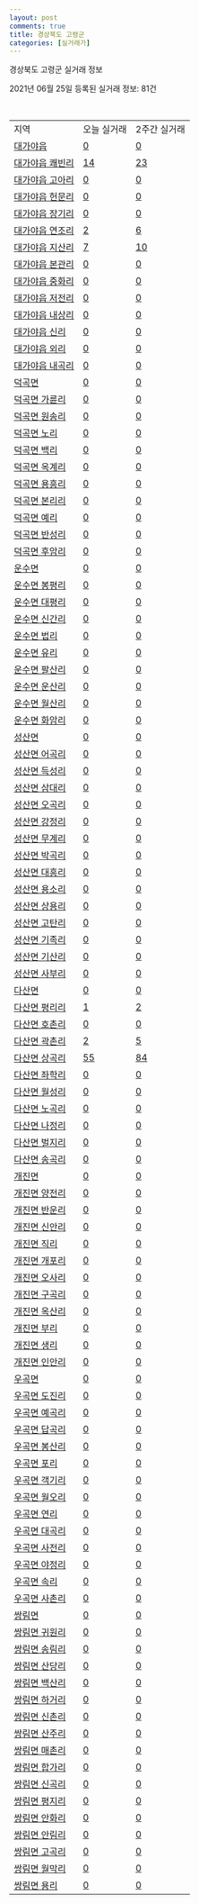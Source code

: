 ```yaml
---
layout: post
comments: true
title: 경상북도 고령군
categories: [실거래가]
---
```


경상북도 고령군 실거래 정보

2021년 06월 25일 등록된 실거래 정보: 81건

<script type="text/javascript">
  google.charts.load('current', {'packages':['corechart']});
  google.charts.setOnLoadCallback(drawChart);

  function drawChart() {
    var data = google.visualization.arrayToDataTable([['거래일', '매매', '전월세', '전매'], ['2020-02', 17, 8, 0], ['2020-03', 10, 28, 0], ['2020-04', 9, 8, 0], ['2021-03', 0, 2, 0], ['2021-04', 8, 7, 3], ['2021-05', 7, 4, 8], ['2021-06', 7, 2, 2]]);

    var options = {
      title: '최근 유형별 거래량 추이',
      legend: { position: 'bottom' }
    };

    var chart = new google.visualization.LineChart(document.getElementById('columnchart_material'));
    chart.draw(data, (options));
  }
</script>

<div id="columnchart_material" style="width: 450px; margin-left: -35px"></div>
<br>
<table class="sortable">
  <tr>
    <td>지역</td>
    <td>오늘 실거래</td>
    <td>2주간 실거래</td>
  </tr>

  
  <tr class="item">
    <td><a href="4783025300.html">대가야읍</a></td>
    <td><a href="4783025300.html">0</a></td>
    <td><a href="4783025300.html">0</a></td>
  </tr>
    

  <tr class="item">
    <td><a href="4783025321.html">대가야읍 쾌빈리</a></td>
    <td><a href="4783025321.html">14</a></td>
    <td><a href="4783025321.html">23</a></td>
  </tr>
    

  <tr class="item">
    <td><a href="4783025322.html">대가야읍 고아리</a></td>
    <td><a href="4783025322.html">0</a></td>
    <td><a href="4783025322.html">0</a></td>
  </tr>
    

  <tr class="item">
    <td><a href="4783025323.html">대가야읍 헌문리</a></td>
    <td><a href="4783025323.html">0</a></td>
    <td><a href="4783025323.html">0</a></td>
  </tr>
    

  <tr class="item">
    <td><a href="4783025324.html">대가야읍 장기리</a></td>
    <td><a href="4783025324.html">0</a></td>
    <td><a href="4783025324.html">0</a></td>
  </tr>
    

  <tr class="item">
    <td><a href="4783025325.html">대가야읍 연조리</a></td>
    <td><a href="4783025325.html">2</a></td>
    <td><a href="4783025325.html">6</a></td>
  </tr>
    

  <tr class="item">
    <td><a href="4783025326.html">대가야읍 지산리</a></td>
    <td><a href="4783025326.html">7</a></td>
    <td><a href="4783025326.html">10</a></td>
  </tr>
    

  <tr class="item">
    <td><a href="4783025327.html">대가야읍 본관리</a></td>
    <td><a href="4783025327.html">0</a></td>
    <td><a href="4783025327.html">0</a></td>
  </tr>
    

  <tr class="item">
    <td><a href="4783025328.html">대가야읍 중화리</a></td>
    <td><a href="4783025328.html">0</a></td>
    <td><a href="4783025328.html">0</a></td>
  </tr>
    

  <tr class="item">
    <td><a href="4783025329.html">대가야읍 저전리</a></td>
    <td><a href="4783025329.html">0</a></td>
    <td><a href="4783025329.html">0</a></td>
  </tr>
    

  <tr class="item">
    <td><a href="4783025330.html">대가야읍 내상리</a></td>
    <td><a href="4783025330.html">0</a></td>
    <td><a href="4783025330.html">0</a></td>
  </tr>
    

  <tr class="item">
    <td><a href="4783025331.html">대가야읍 신리</a></td>
    <td><a href="4783025331.html">0</a></td>
    <td><a href="4783025331.html">0</a></td>
  </tr>
    

  <tr class="item">
    <td><a href="4783025332.html">대가야읍 외리</a></td>
    <td><a href="4783025332.html">0</a></td>
    <td><a href="4783025332.html">0</a></td>
  </tr>
    

  <tr class="item">
    <td><a href="4783025333.html">대가야읍 내곡리</a></td>
    <td><a href="4783025333.html">0</a></td>
    <td><a href="4783025333.html">0</a></td>
  </tr>
    

  <tr class="item">
    <td><a href="4783031000.html">덕곡면</a></td>
    <td><a href="4783031000.html">0</a></td>
    <td><a href="4783031000.html">0</a></td>
  </tr>
    

  <tr class="item">
    <td><a href="4783031031.html">덕곡면 가륜리</a></td>
    <td><a href="4783031031.html">0</a></td>
    <td><a href="4783031031.html">0</a></td>
  </tr>
    

  <tr class="item">
    <td><a href="4783031032.html">덕곡면 원송리</a></td>
    <td><a href="4783031032.html">0</a></td>
    <td><a href="4783031032.html">0</a></td>
  </tr>
    

  <tr class="item">
    <td><a href="4783031033.html">덕곡면 노리</a></td>
    <td><a href="4783031033.html">0</a></td>
    <td><a href="4783031033.html">0</a></td>
  </tr>
    

  <tr class="item">
    <td><a href="4783031034.html">덕곡면 백리</a></td>
    <td><a href="4783031034.html">0</a></td>
    <td><a href="4783031034.html">0</a></td>
  </tr>
    

  <tr class="item">
    <td><a href="4783031035.html">덕곡면 옥계리</a></td>
    <td><a href="4783031035.html">0</a></td>
    <td><a href="4783031035.html">0</a></td>
  </tr>
    

  <tr class="item">
    <td><a href="4783031036.html">덕곡면 용흥리</a></td>
    <td><a href="4783031036.html">0</a></td>
    <td><a href="4783031036.html">0</a></td>
  </tr>
    

  <tr class="item">
    <td><a href="4783031037.html">덕곡면 본리리</a></td>
    <td><a href="4783031037.html">0</a></td>
    <td><a href="4783031037.html">0</a></td>
  </tr>
    

  <tr class="item">
    <td><a href="4783031038.html">덕곡면 예리</a></td>
    <td><a href="4783031038.html">0</a></td>
    <td><a href="4783031038.html">0</a></td>
  </tr>
    

  <tr class="item">
    <td><a href="4783031039.html">덕곡면 반성리</a></td>
    <td><a href="4783031039.html">0</a></td>
    <td><a href="4783031039.html">0</a></td>
  </tr>
    

  <tr class="item">
    <td><a href="4783031040.html">덕곡면 후암리</a></td>
    <td><a href="4783031040.html">0</a></td>
    <td><a href="4783031040.html">0</a></td>
  </tr>
    

  <tr class="item">
    <td><a href="4783032000.html">운수면</a></td>
    <td><a href="4783032000.html">0</a></td>
    <td><a href="4783032000.html">0</a></td>
  </tr>
    

  <tr class="item">
    <td><a href="4783032030.html">운수면 봉평리</a></td>
    <td><a href="4783032030.html">0</a></td>
    <td><a href="4783032030.html">0</a></td>
  </tr>
    

  <tr class="item">
    <td><a href="4783032031.html">운수면 대평리</a></td>
    <td><a href="4783032031.html">0</a></td>
    <td><a href="4783032031.html">0</a></td>
  </tr>
    

  <tr class="item">
    <td><a href="4783032032.html">운수면 신간리</a></td>
    <td><a href="4783032032.html">0</a></td>
    <td><a href="4783032032.html">0</a></td>
  </tr>
    

  <tr class="item">
    <td><a href="4783032033.html">운수면 법리</a></td>
    <td><a href="4783032033.html">0</a></td>
    <td><a href="4783032033.html">0</a></td>
  </tr>
    

  <tr class="item">
    <td><a href="4783032034.html">운수면 유리</a></td>
    <td><a href="4783032034.html">0</a></td>
    <td><a href="4783032034.html">0</a></td>
  </tr>
    

  <tr class="item">
    <td><a href="4783032035.html">운수면 팔산리</a></td>
    <td><a href="4783032035.html">0</a></td>
    <td><a href="4783032035.html">0</a></td>
  </tr>
    

  <tr class="item">
    <td><a href="4783032036.html">운수면 운산리</a></td>
    <td><a href="4783032036.html">0</a></td>
    <td><a href="4783032036.html">0</a></td>
  </tr>
    

  <tr class="item">
    <td><a href="4783032037.html">운수면 월산리</a></td>
    <td><a href="4783032037.html">0</a></td>
    <td><a href="4783032037.html">0</a></td>
  </tr>
    

  <tr class="item">
    <td><a href="4783032038.html">운수면 화암리</a></td>
    <td><a href="4783032038.html">0</a></td>
    <td><a href="4783032038.html">0</a></td>
  </tr>
    

  <tr class="item">
    <td><a href="4783033000.html">성산면</a></td>
    <td><a href="4783033000.html">0</a></td>
    <td><a href="4783033000.html">0</a></td>
  </tr>
    

  <tr class="item">
    <td><a href="4783033035.html">성산면 어곡리</a></td>
    <td><a href="4783033035.html">0</a></td>
    <td><a href="4783033035.html">0</a></td>
  </tr>
    

  <tr class="item">
    <td><a href="4783033036.html">성산면 득성리</a></td>
    <td><a href="4783033036.html">0</a></td>
    <td><a href="4783033036.html">0</a></td>
  </tr>
    

  <tr class="item">
    <td><a href="4783033037.html">성산면 삼대리</a></td>
    <td><a href="4783033037.html">0</a></td>
    <td><a href="4783033037.html">0</a></td>
  </tr>
    

  <tr class="item">
    <td><a href="4783033038.html">성산면 오곡리</a></td>
    <td><a href="4783033038.html">0</a></td>
    <td><a href="4783033038.html">0</a></td>
  </tr>
    

  <tr class="item">
    <td><a href="4783033039.html">성산면 강정리</a></td>
    <td><a href="4783033039.html">0</a></td>
    <td><a href="4783033039.html">0</a></td>
  </tr>
    

  <tr class="item">
    <td><a href="4783033040.html">성산면 무계리</a></td>
    <td><a href="4783033040.html">0</a></td>
    <td><a href="4783033040.html">0</a></td>
  </tr>
    

  <tr class="item">
    <td><a href="4783033041.html">성산면 박곡리</a></td>
    <td><a href="4783033041.html">0</a></td>
    <td><a href="4783033041.html">0</a></td>
  </tr>
    

  <tr class="item">
    <td><a href="4783033042.html">성산면 대흥리</a></td>
    <td><a href="4783033042.html">0</a></td>
    <td><a href="4783033042.html">0</a></td>
  </tr>
    

  <tr class="item">
    <td><a href="4783033043.html">성산면 용소리</a></td>
    <td><a href="4783033043.html">0</a></td>
    <td><a href="4783033043.html">0</a></td>
  </tr>
    

  <tr class="item">
    <td><a href="4783033044.html">성산면 상용리</a></td>
    <td><a href="4783033044.html">0</a></td>
    <td><a href="4783033044.html">0</a></td>
  </tr>
    

  <tr class="item">
    <td><a href="4783033045.html">성산면 고탄리</a></td>
    <td><a href="4783033045.html">0</a></td>
    <td><a href="4783033045.html">0</a></td>
  </tr>
    

  <tr class="item">
    <td><a href="4783033046.html">성산면 기족리</a></td>
    <td><a href="4783033046.html">0</a></td>
    <td><a href="4783033046.html">0</a></td>
  </tr>
    

  <tr class="item">
    <td><a href="4783033047.html">성산면 기산리</a></td>
    <td><a href="4783033047.html">0</a></td>
    <td><a href="4783033047.html">0</a></td>
  </tr>
    

  <tr class="item">
    <td><a href="4783033048.html">성산면 사부리</a></td>
    <td><a href="4783033048.html">0</a></td>
    <td><a href="4783033048.html">0</a></td>
  </tr>
    

  <tr class="item">
    <td><a href="4783034000.html">다산면</a></td>
    <td><a href="4783034000.html">0</a></td>
    <td><a href="4783034000.html">0</a></td>
  </tr>
    

  <tr class="item">
    <td><a href="4783034031.html">다산면 평리리</a></td>
    <td><a href="4783034031.html">1</a></td>
    <td><a href="4783034031.html">2</a></td>
  </tr>
    

  <tr class="item">
    <td><a href="4783034032.html">다산면 호촌리</a></td>
    <td><a href="4783034032.html">0</a></td>
    <td><a href="4783034032.html">0</a></td>
  </tr>
    

  <tr class="item">
    <td><a href="4783034033.html">다산면 곽촌리</a></td>
    <td><a href="4783034033.html">2</a></td>
    <td><a href="4783034033.html">5</a></td>
  </tr>
    

  <tr class="item">
    <td><a href="4783034034.html">다산면 상곡리</a></td>
    <td><a href="4783034034.html">55</a></td>
    <td><a href="4783034034.html">84</a></td>
  </tr>
    

  <tr class="item">
    <td><a href="4783034035.html">다산면 좌학리</a></td>
    <td><a href="4783034035.html">0</a></td>
    <td><a href="4783034035.html">0</a></td>
  </tr>
    

  <tr class="item">
    <td><a href="4783034036.html">다산면 월성리</a></td>
    <td><a href="4783034036.html">0</a></td>
    <td><a href="4783034036.html">0</a></td>
  </tr>
    

  <tr class="item">
    <td><a href="4783034037.html">다산면 노곡리</a></td>
    <td><a href="4783034037.html">0</a></td>
    <td><a href="4783034037.html">0</a></td>
  </tr>
    

  <tr class="item">
    <td><a href="4783034038.html">다산면 나정리</a></td>
    <td><a href="4783034038.html">0</a></td>
    <td><a href="4783034038.html">0</a></td>
  </tr>
    

  <tr class="item">
    <td><a href="4783034039.html">다산면 벌지리</a></td>
    <td><a href="4783034039.html">0</a></td>
    <td><a href="4783034039.html">0</a></td>
  </tr>
    

  <tr class="item">
    <td><a href="4783034040.html">다산면 송곡리</a></td>
    <td><a href="4783034040.html">0</a></td>
    <td><a href="4783034040.html">0</a></td>
  </tr>
    

  <tr class="item">
    <td><a href="4783035000.html">개진면</a></td>
    <td><a href="4783035000.html">0</a></td>
    <td><a href="4783035000.html">0</a></td>
  </tr>
    

  <tr class="item">
    <td><a href="4783035032.html">개진면 양전리</a></td>
    <td><a href="4783035032.html">0</a></td>
    <td><a href="4783035032.html">0</a></td>
  </tr>
    

  <tr class="item">
    <td><a href="4783035033.html">개진면 반운리</a></td>
    <td><a href="4783035033.html">0</a></td>
    <td><a href="4783035033.html">0</a></td>
  </tr>
    

  <tr class="item">
    <td><a href="4783035034.html">개진면 신안리</a></td>
    <td><a href="4783035034.html">0</a></td>
    <td><a href="4783035034.html">0</a></td>
  </tr>
    

  <tr class="item">
    <td><a href="4783035035.html">개진면 직리</a></td>
    <td><a href="4783035035.html">0</a></td>
    <td><a href="4783035035.html">0</a></td>
  </tr>
    

  <tr class="item">
    <td><a href="4783035036.html">개진면 개포리</a></td>
    <td><a href="4783035036.html">0</a></td>
    <td><a href="4783035036.html">0</a></td>
  </tr>
    

  <tr class="item">
    <td><a href="4783035037.html">개진면 오사리</a></td>
    <td><a href="4783035037.html">0</a></td>
    <td><a href="4783035037.html">0</a></td>
  </tr>
    

  <tr class="item">
    <td><a href="4783035038.html">개진면 구곡리</a></td>
    <td><a href="4783035038.html">0</a></td>
    <td><a href="4783035038.html">0</a></td>
  </tr>
    

  <tr class="item">
    <td><a href="4783035039.html">개진면 옥산리</a></td>
    <td><a href="4783035039.html">0</a></td>
    <td><a href="4783035039.html">0</a></td>
  </tr>
    

  <tr class="item">
    <td><a href="4783035040.html">개진면 부리</a></td>
    <td><a href="4783035040.html">0</a></td>
    <td><a href="4783035040.html">0</a></td>
  </tr>
    

  <tr class="item">
    <td><a href="4783035041.html">개진면 생리</a></td>
    <td><a href="4783035041.html">0</a></td>
    <td><a href="4783035041.html">0</a></td>
  </tr>
    

  <tr class="item">
    <td><a href="4783035042.html">개진면 인안리</a></td>
    <td><a href="4783035042.html">0</a></td>
    <td><a href="4783035042.html">0</a></td>
  </tr>
    

  <tr class="item">
    <td><a href="4783036000.html">우곡면</a></td>
    <td><a href="4783036000.html">0</a></td>
    <td><a href="4783036000.html">0</a></td>
  </tr>
    

  <tr class="item">
    <td><a href="4783036034.html">우곡면 도진리</a></td>
    <td><a href="4783036034.html">0</a></td>
    <td><a href="4783036034.html">0</a></td>
  </tr>
    

  <tr class="item">
    <td><a href="4783036035.html">우곡면 예곡리</a></td>
    <td><a href="4783036035.html">0</a></td>
    <td><a href="4783036035.html">0</a></td>
  </tr>
    

  <tr class="item">
    <td><a href="4783036036.html">우곡면 답곡리</a></td>
    <td><a href="4783036036.html">0</a></td>
    <td><a href="4783036036.html">0</a></td>
  </tr>
    

  <tr class="item">
    <td><a href="4783036037.html">우곡면 봉산리</a></td>
    <td><a href="4783036037.html">0</a></td>
    <td><a href="4783036037.html">0</a></td>
  </tr>
    

  <tr class="item">
    <td><a href="4783036038.html">우곡면 포리</a></td>
    <td><a href="4783036038.html">0</a></td>
    <td><a href="4783036038.html">0</a></td>
  </tr>
    

  <tr class="item">
    <td><a href="4783036039.html">우곡면 객기리</a></td>
    <td><a href="4783036039.html">0</a></td>
    <td><a href="4783036039.html">0</a></td>
  </tr>
    

  <tr class="item">
    <td><a href="4783036040.html">우곡면 월오리</a></td>
    <td><a href="4783036040.html">0</a></td>
    <td><a href="4783036040.html">0</a></td>
  </tr>
    

  <tr class="item">
    <td><a href="4783036041.html">우곡면 연리</a></td>
    <td><a href="4783036041.html">0</a></td>
    <td><a href="4783036041.html">0</a></td>
  </tr>
    

  <tr class="item">
    <td><a href="4783036042.html">우곡면 대곡리</a></td>
    <td><a href="4783036042.html">0</a></td>
    <td><a href="4783036042.html">0</a></td>
  </tr>
    

  <tr class="item">
    <td><a href="4783036043.html">우곡면 사전리</a></td>
    <td><a href="4783036043.html">0</a></td>
    <td><a href="4783036043.html">0</a></td>
  </tr>
    

  <tr class="item">
    <td><a href="4783036044.html">우곡면 야정리</a></td>
    <td><a href="4783036044.html">0</a></td>
    <td><a href="4783036044.html">0</a></td>
  </tr>
    

  <tr class="item">
    <td><a href="4783036045.html">우곡면 속리</a></td>
    <td><a href="4783036045.html">0</a></td>
    <td><a href="4783036045.html">0</a></td>
  </tr>
    

  <tr class="item">
    <td><a href="4783036046.html">우곡면 사촌리</a></td>
    <td><a href="4783036046.html">0</a></td>
    <td><a href="4783036046.html">0</a></td>
  </tr>
    

  <tr class="item">
    <td><a href="4783037000.html">쌍림면</a></td>
    <td><a href="4783037000.html">0</a></td>
    <td><a href="4783037000.html">0</a></td>
  </tr>
    

  <tr class="item">
    <td><a href="4783037037.html">쌍림면 귀원리</a></td>
    <td><a href="4783037037.html">0</a></td>
    <td><a href="4783037037.html">0</a></td>
  </tr>
    

  <tr class="item">
    <td><a href="4783037038.html">쌍림면 송림리</a></td>
    <td><a href="4783037038.html">0</a></td>
    <td><a href="4783037038.html">0</a></td>
  </tr>
    

  <tr class="item">
    <td><a href="4783037039.html">쌍림면 산당리</a></td>
    <td><a href="4783037039.html">0</a></td>
    <td><a href="4783037039.html">0</a></td>
  </tr>
    

  <tr class="item">
    <td><a href="4783037040.html">쌍림면 백산리</a></td>
    <td><a href="4783037040.html">0</a></td>
    <td><a href="4783037040.html">0</a></td>
  </tr>
    

  <tr class="item">
    <td><a href="4783037041.html">쌍림면 하거리</a></td>
    <td><a href="4783037041.html">0</a></td>
    <td><a href="4783037041.html">0</a></td>
  </tr>
    

  <tr class="item">
    <td><a href="4783037042.html">쌍림면 신촌리</a></td>
    <td><a href="4783037042.html">0</a></td>
    <td><a href="4783037042.html">0</a></td>
  </tr>
    

  <tr class="item">
    <td><a href="4783037043.html">쌍림면 산주리</a></td>
    <td><a href="4783037043.html">0</a></td>
    <td><a href="4783037043.html">0</a></td>
  </tr>
    

  <tr class="item">
    <td><a href="4783037044.html">쌍림면 매촌리</a></td>
    <td><a href="4783037044.html">0</a></td>
    <td><a href="4783037044.html">0</a></td>
  </tr>
    

  <tr class="item">
    <td><a href="4783037045.html">쌍림면 합가리</a></td>
    <td><a href="4783037045.html">0</a></td>
    <td><a href="4783037045.html">0</a></td>
  </tr>
    

  <tr class="item">
    <td><a href="4783037046.html">쌍림면 신곡리</a></td>
    <td><a href="4783037046.html">0</a></td>
    <td><a href="4783037046.html">0</a></td>
  </tr>
    

  <tr class="item">
    <td><a href="4783037047.html">쌍림면 평지리</a></td>
    <td><a href="4783037047.html">0</a></td>
    <td><a href="4783037047.html">0</a></td>
  </tr>
    

  <tr class="item">
    <td><a href="4783037048.html">쌍림면 안화리</a></td>
    <td><a href="4783037048.html">0</a></td>
    <td><a href="4783037048.html">0</a></td>
  </tr>
    

  <tr class="item">
    <td><a href="4783037049.html">쌍림면 안림리</a></td>
    <td><a href="4783037049.html">0</a></td>
    <td><a href="4783037049.html">0</a></td>
  </tr>
    

  <tr class="item">
    <td><a href="4783037050.html">쌍림면 고곡리</a></td>
    <td><a href="4783037050.html">0</a></td>
    <td><a href="4783037050.html">0</a></td>
  </tr>
    

  <tr class="item">
    <td><a href="4783037051.html">쌍림면 월막리</a></td>
    <td><a href="4783037051.html">0</a></td>
    <td><a href="4783037051.html">0</a></td>
  </tr>
    

  <tr class="item">
    <td><a href="4783037052.html">쌍림면 용리</a></td>
    <td><a href="4783037052.html">0</a></td>
    <td><a href="4783037052.html">0</a></td>
  </tr>
    


</table>


    